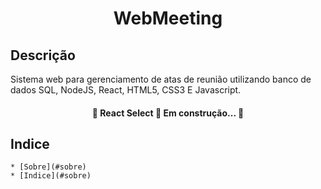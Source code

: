 <h1 align="center">WebMeeting</h1>

<h2 id="sobre">Descrição</h2>
<p>Sistema web para gerenciamento de atas de reunião utilizando banco de dados SQL, NodeJS, React, HTML5, CSS3 E Javascript.</p>

<h4 align="center"> 
	🚧  React Select 🚀 Em construção...  🚧
</h4>


<h2 id="indice">Indice</h2

<!--ts-->
	* [Sobre](#sobre)
	* [Indice](#sobre)
<!--te-->
